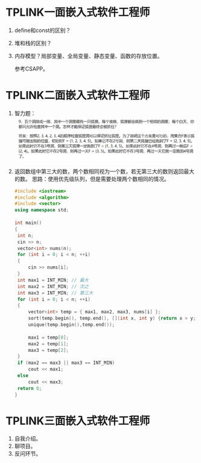 # TPLINK一面嵌入式软件工程师

1. define和const的区别？

2. 堆和栈的区别？

3. 内存模型？局部变量、全局变量、静态变量、函数的存放位置。

   参考CSAPP。

# TPLINK二面嵌入式软件工程师

1. 智力题：![image-20210618005156571](image/image-20210618005156571.png)

2. 返回数组中第三大的数，两个数相同视为一个数，若无第三大的数则返回最大的数。
   思路：使用优先级队列，但是需要处理两个数相同的情况。

   ```C++
   #include <iostream>
   #include <algorithm>
   #include <vector>
   using namespace std;
   
   int main()
   {
   	int n;
   	cin >> n;
   	vector<int> nums(n);
   	for (int i = 0; i < n; ++i)
   	{
   		cin >> nums[i];
   	}
   	int max1 = INT_MIN;	// 最大
   	int max2 = INT_MIN;	// 次之
   	int max3 = INT_MIN;	// 第三大
   	for (int i = 0; i < n; ++i)
   	{
   		vector<int> temp = { max1, max2, max3, nums[i] };
   		sort(temp.begin(), temp.end(), [](int x, int y) {return x > y; });
   		unique(temp.begin(),temp.end());
   
   		max1 = temp[0];
   		max2 = temp[1];
   		max3 = temp[2];
   	}
   	if (max2 == max3 || max3 == INT_MIN)
   		cout << max1;
   	else
   		cout << max3;
   	return 0;
   }
   ```

# TPLINK三面嵌入式软件工程师

1. 自我介绍。
2. 聊项目。
3. 反问环节。